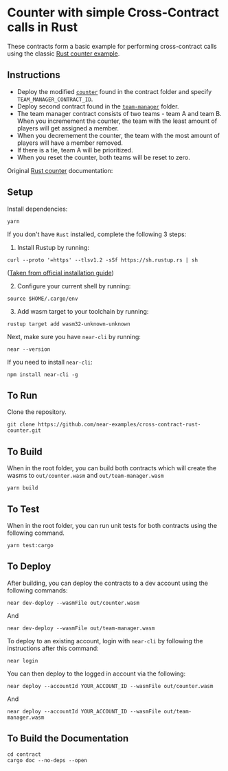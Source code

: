 Counter with simple Cross-Contract calls in Rust
=================================

These contracts form a basic example for performing cross-contract calls using the classic [Rust counter example](https://github.com/near-examples/rust-counter). 

## Instructions

- Deploy the modified [`counter`](./contracts/counter) found in the contract folder and specify `TEAM_MANAGER_CONTRACT_ID`.
- Deploy second contract found in the [`team-manager`](./contracts/team-manager) folder.
- The team manager contract consists of two teams - team A and team B. When you incremement the counter, the team with the least amount of players will get assigned a member. 
- When you decremement the counter, the team with the most amount of players will have a member removed. 
- If there is a tie, team A will be prioritized. 
- When you reset the counter, both teams will be reset to zero.

Original [Rust counter](https://github.com/near-examples/rust-counter) documentation:

<!-- MAGIC COMMENT: DO NOT DELETE! Everything above this line is hidden on NEAR Examples page -->

## Setup
Install dependencies:

```
yarn
```

If you don't have `Rust` installed, complete the following 3 steps:

1) Install Rustup by running:

```
curl --proto '=https' --tlsv1.2 -sSf https://sh.rustup.rs | sh
```

([Taken from official installation guide](https://www.rust-lang.org/tools/install))

2) Configure your current shell by running:

```
source $HOME/.cargo/env
```

3) Add wasm target to your toolchain by running:

```
rustup target add wasm32-unknown-unknown
```

Next, make sure you have `near-cli` by running:

```
near --version
```

If you need to install `near-cli`:

```
npm install near-cli -g
```

## To Run
Clone the repository.

```
git clone https://github.com/near-examples/cross-contract-rust-counter.git
```

## To Build
When in the root folder, you can build both contracts which will create the wasms to `out/counter.wasm` and `out/team-manager.wasm`

```
yarn build
```

## To Test
When in the root folder, you can run unit tests for both contracts using the following command.

```
yarn test:cargo
```

## To Deploy
After building, you can deploy the contracts to a dev account using the following commands:


```
near dev-deploy --wasmFile out/counter.wasm
```
And

```
near dev-deploy --wasmFile out/team-manager.wasm
```

To deploy to an existing account, login with `near-cli` by following the instructions after this command:

```
near login
```

You can then deploy to the logged in account via the following: 
```
near deploy --accountId YOUR_ACCOUNT_ID --wasmFile out/counter.wasm
```
And

```
near deploy --accountId YOUR_ACCOUNT_ID --wasmFile out/team-manager.wasm
```

## To Build the Documentation

```
cd contract
cargo doc --no-deps --open
```
